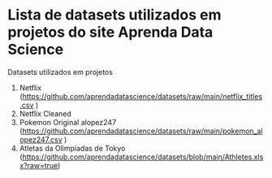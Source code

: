 # Lista de datasets utilizados em projetos do site Aprenda Data Science
Datasets utilizados em projetos
1. Netflix (https://github.com/aprendadatascience/datasets/raw/main/netflix_titles.csv )
2. Netflix Cleaned
3. Pokemon Original alopez247 (https://github.com/aprendadatascience/datasets/raw/main/pokemon_alopez247.csv )
4. Atletas da Olimpíadas de Tokyo (https://github.com/aprendadatascience/datasets/blob/main/Athletes.xlsx?raw=true)
